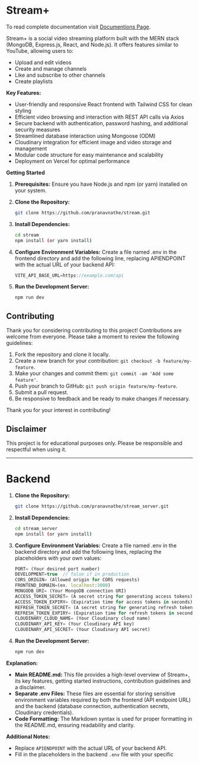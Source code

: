 # Stream+

To read complete documentation visit [Documentions Page](https://pranavnathe.com/portfolio/stream).

Stream+ is a social video streaming platform built with the MERN stack (MongoDB, Express.js, React, and Node.js). It offers features similar to YouTube, allowing users to:

* Upload and edit videos
* Create and manage channels
* Like and subscribe to other channels
* Create playlists

**Key Features:**

* User-friendly and responsive React frontend with Tailwind CSS for clean styling
* Efficient video browsing and interaction with REST API calls via Axios
* Secure backend with authentication, password hashing, and additional security measures
* Streamlined database interaction using Mongoose (ODM)
* Cloudinary integration for efficient image and video storage and management
* Modular code structure for easy maintenance and scalability
* Deployment on Vercel for optimal performance

**Getting Started**

1. **Prerequisites:** Ensure you have Node.js and npm (or yarn) installed on your system.
2. **Clone the Repository:**

   ```bash
   git clone https://github.com/pranavnathe/stream.git
    ```
3. **Install Dependencies:**
    ```bash
    cd stream
    npm install (or yarn install)
    ```
4. **Configure Environment Variables:**
Create a file named .env in the frontend directory and add the following line, replacing APIENDPOINT with the actual URL of your backend API:

    ```javascript
    VITE_API_BASE_URL=https://example.com/api
    ```
5. **Run the Development Server:**
    ```bash
    npm run dev
    ```

## Contributing

Thank you for considering contributing to this project! Contributions are welcome from everyone. Please take a moment to review the following guidelines:

1. Fork the repository and clone it locally.
2. Create a new branch for your contribution: `git checkout -b feature/my-feature`.
3. Make your changes and commit them: `git commit -am 'Add some feature'`.
4. Push your branch to GitHub: `git push origin feature/my-feature`.
5. Submit a pull request.
6. Be responsive to feedback and be ready to make changes if necessary.

Thank you for your interest in contributing!

## Disclaimer

This project is for educational purposes only. Please be responsible and respectful when using it.

***
# Backend

1. **Clone the Repository:**

   ```bash
   git clone https://github.com/pranavnathe/stream_server.git
    ```
2. **Install Dependencies:**
    ```bash
    cd stream_server
    npm install (or yarn install)
    ```
3. **Configure Environment Variables:**
Create a file named .env in the backend directory and add the following lines, replacing the placeholders with your own values:

    ```javascript
    PORT= (Your desired port number)
    DEVELOPMENT=true  // false if in production
    CORS_ORIGIN= (Allowed origin for CORS requests)
    FRONTEND_DOMAIN=(ex. localhost:3000)
    MONGODB_URI= (Your MongoDB connection URI)
    ACCESS_TOKEN_SECRET= (A secret string for generating access tokens)
    ACCESS_TOKEN_EXPIRY= (Expiration time for access tokens in seconds)
    REFRESH_TOKEN_SECRET= (A secret string for generating refresh tokens)
    REFRESH_TOKEN_EXPIRY= (Expiration time for refresh tokens in seconds)
    CLOUDINARY_CLOUD_NAME= (Your Cloudinary cloud name)
    CLOUDINARY_API_KEY= (Your Cloudinary API key)
    CLOUDINARY_API_SECRET= (Your Cloudinary API secret)
    ```
4. **Run the Development Server:**
    ```bash
    npm run dev
    ```

**Explanation:**

- **Main README.md:** This file provides a high-level overview of Stream+, its key features, getting started instructions, contribution guidelines and a disclaimer.
- **Separate .env Files:** These files are essential for storing sensitive environment variables required by both the frontend (API endpoint URL) and the backend (database connection, authentication secrets, Cloudinary credentials).
- **Code Formatting:** The Markdown syntax is used for proper formatting in the README.md, ensuring readability and clarity.

**Additional Notes:**

- Replace `APIENDPOINT` with the actual URL of your backend API.
- Fill in the placeholders in the backend `.env` file with your specific